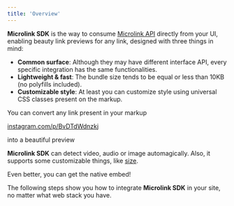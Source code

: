 ```yaml
---
title: 'Overview'
---
```


**Microlink SDK** is the way to consume [Microlink API](/docs/api/getting-started/overview) directly from your UI, enabling beauty link previews for any link, designed with three things in mind:

- **Common surface**: Although they may have different interface API, every specific integration has the same functionalities.
- **Lightweight & fast**: The bundle size tends to be equal or less than 10KB (no polyfills included).
- **Customizable style**: At least you can customize style using universal CSS classes present on the markup.

You can convert any link present in your markup

[instagram.com/p/BvDTdWdnzkj](https://www.instagram.com/p/BvDTdWdnzkj/)

into a beautiful preview

<Microlink url='https://www.instagram.com/p/BvDTdWdnzkj/' />

**Microlink SDK** can detect video, audio or image automagically. Also, it supports some customizable things, like [size](/docs/sdk/parameters/size/).

<Microlink url='https://www.instagram.com/p/BvDTdWdnzkj/' media='video' size='large' />

Even better, you can get the native embed!

<Microlink url='https://www.instagram.com/p/BvDTdWdnzkj/' media='iframe' />

The following steps show you how to integrate **Microlink SDK** in your site, no matter what web stack you have.
